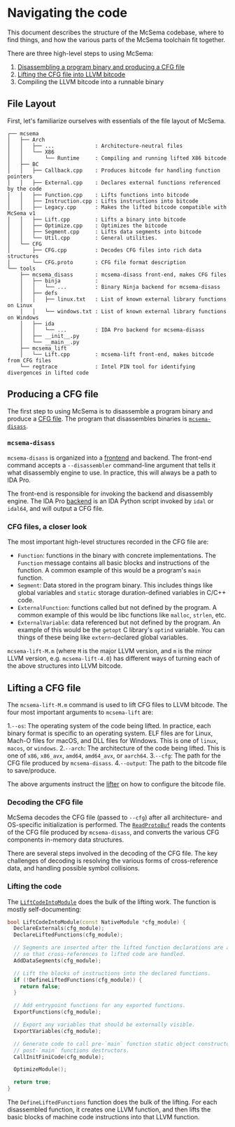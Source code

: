 # Navigating the code

This document describes the structure of the McSema codebase, where to find things, and how the various parts of the McSema toolchain fit together.

There are three high-level steps to using McSema:

1. [Disassembling a program binary and producing a CFG file](#disass)
2. [Lifting the CFG file into LLVM bitcode](#lift)
3. Compiling the LLVM bitcode into a runnable binary

## File Layout

First, let's familiarize ourselves with essentials of the file layout of McSema.

```shell
┌── mcsema
│   ├── Arch
│   │   ├── ...             : Architecture-neutral files
│   │   └── X86
│   │       └── Runtime     : Compiling and running lifted X86 bitcode
│   ├── BC
│   │   ├── Callback.cpp    : Produces bitcode for handling function pointers
│   │   ├── External.cpp    : Declares external functions referenced by the code
│   │   ├── Function.cpp    : Lifts functions into bitcode
│   │   ├── Instruction.cpp : Lifts instructions into bitcode
│   │   ├── Legacy.cpp      : Makes the lifted bitcode compatible with McSema v1
│   │   ├── Lift.cpp        : Lifts a binary into bitcode
│   │   ├── Optimize.cpp    : Optimizes the bitcode
│   │   ├── Segment.cpp     : Lifts data segments into bitcode
│   │   └── Util.cpp        : General utilities.
│   └── CFG
│       ├── CFG.cpp         : Decodes CFG files into rich data structures
│       └── CFG.proto       : CFG file format description
└── tools
    ├── mcsema_disass       : mcsema-disass front-end, makes CFG files
    │   ├── binja           :
    │   │   └── ...         : Binary Ninja backend for mcsema-disass
    │   ├── defs
    │   │   ├── linux.txt   : List of known external library functions on Linux
    │   │   └── windows.txt : List of known external library functions on Windows
    │   ├── ida
    │   │   └── ...         : IDA Pro backend for mcsema-disass
    │   ├── __init__.py
    │   └── __main__.py
    ├── mcsema_lift
    │   └── Lift.cpp        : mcsema-lift front-end, makes bitcode from CFG files
    └── regtrace            : Intel PIN tool for identifying divergences in lifted code
```

## <a id="disass"></a> Producing a CFG file

The first step to using McSema is to disassemble a program binary and produce a [CFG file](/mcsema/CFG/CFG.proto). The program that disassembles binaries is [`mcsema-disass`](/tools/mcsema_disass).

### `mcsema-disass`

`mcsema-disass` is organized into a [frontend](/tools/mcsema_disass/__main__.py) and backend. The front-end command accepts a `--disassembler` command-line argument that tells it what disassembly engine to use. In practice, this will always be a path to IDA Pro.

The front-end is responsible for invoking the backend and disassembly engine. The IDA Pro [backend](/tools/mcsema_disass/ida/get_cfg.py) is an IDA Python script invoked by `idal` or `idal64`, and will output a CFG file.

### CFG files, a closer look

The most important high-level structures recorded in the CFG file are:

- `Function`: functions in the binary with concrete implementations. The `Function` message contains all basic blocks and instructions of the function. A common example of this would be a program's `main` function.
- `Segment`: Data stored in the program binary. This includes things like global variables and `static` storage duration-defined variables in C/C++ code.
- `ExternalFunction`: functions called but not defined by the program. A common example of this would be libc functions like `malloc`, `strlen`, etc.
- `ExternalVariable`: data referenced but not defined by the program. An example of this would be the `getopt` C library's `optind` variable. You can things of these being like `extern`-declared global variables.

`mcsema-lift-M.m` (where `M` is the major LLVM version, and `m` is the minor LLVM version, e.g. `mcsema-lift-4.0`) has different ways of turning each of the above structures into LLVM bitcode.

## <a id="lift"></a> Lifting a CFG file

The `mcsema-lift-M.m` command is used to lift CFG files to LLVM bitcode. The four most important arguments to `mcsema-lift` are:

  1.`--os`: The operating system of the code being lifted. In practice, each binary format is specific to an operating system. ELF files are for Linux, Mach-O files for macOS, and DLL files for Windows. This is one of `linux`, `macos`, or `windows`.
  2.`--arch`: The architecture of the code being lifted. This is one of `x86`, `x86_avx`, `amd64`, `amd64_avx`, or `aarch64`.
  3.`--cfg`: The path for the CFG file produced by `mcsema-disass`.
  4.`--output`: The path to the bitcode file to save/produce.

The above arguments instruct the [lifter](/tools/mcsema_lift/Lift.cpp) on how to configure the bitcode file.

### Decoding the CFG file

McSema decodes the CFG file (passed to `--cfg`) after all architecture- and OS-specific initialization is performed. The [`ReadProtoBuf`](/mcsema/CFG/CFG.cpp) reads the contents of the CFG file produced by `mcsema-disass`, and converts the various CFG components in-memory data structures.

There are several steps involved in the decoding of the CFG file. The key challenges of decoding is resolving the various forms of cross-reference data, and handling possible symbol collisions.

### Lifting the code

The [`LiftCodeIntoModule`](/mcsema/BC/Lift.cpp) does the bulk of the lifting work. The function is mostly self-documenting:

```c++
bool LiftCodeIntoModule(const NativeModule *cfg_module) {
  DeclareExternals(cfg_module);
  DeclareLiftedFunctions(cfg_module);

  // Segments are inserted after the lifted function declarations are added
  // so that cross-references to lifted code are handled.
  AddDataSegments(cfg_module);

  // Lift the blocks of instructions into the declared functions.
  if (!DefineLiftedFunctions(cfg_module)) {
    return false;
  }

  // Add entrypoint functions for any exported functions.
  ExportFunctions(cfg_module);

  // Export any variables that should be externally visible.
  ExportVariables(cfg_module);

  // Generate code to call pre-`main` function static object constructors, and
  // post-`main` functions destructors.
  CallInitFiniCode(cfg_module);

  OptimizeModule();

  return true;
}
```

The `DefineLiftedFunctions` function does the bulk of the lifting. For each disassembled function, it creates one LLVM function, and then lifts the basic blocks of machine code instructions into that LLVM function.
